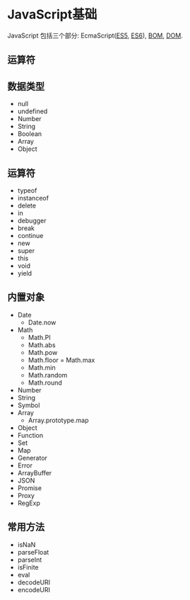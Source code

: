 # JavaScript基础

JavaScript 包括三个部分: EcmaScript([ES5](./es5/), [ES6](./es6/)), [BOM](./bom), [DOM](./dom).

## 运算符

## 数据类型

- null
- undefined
- Number
- String
- Boolean
- Array
- Object

## 运算符

- typeof
- instanceof
- delete
- in
- debugger
- break
- continue
- new
- super
- this
- void
- yield

## 内置对象

- Date
  - Date.now
- Math
  - Math.PI
  - Math.abs
  - Math.pow
  - Math.floor
  = Math.max
  - Math.min
  - Math.random
  - Math.round
- Number
- String
- Symbol
- Array
  - Array.prototype.map
- Object
- Function
- Set
- Map
- Generator
- Error
- ArrayBuffer
- JSON
- Promise
- Proxy
- RegExp

## 常用方法

- isNaN
- parseFloat
- parseInt
- isFinite
- eval
- decodeURI
- encodeURI
